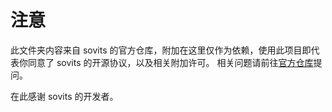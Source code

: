 # 注意

此文件夹内容来自 sovits 的官方仓库，附加在这里仅作为依赖，使用此项目即代表你同意了 sovits 的开源协议，以及相关附加许可。
相关问题请前往[官方仓库](https://github.com/innnky/so-vits-svc)提问。

在此感谢 sovits 的开发者。